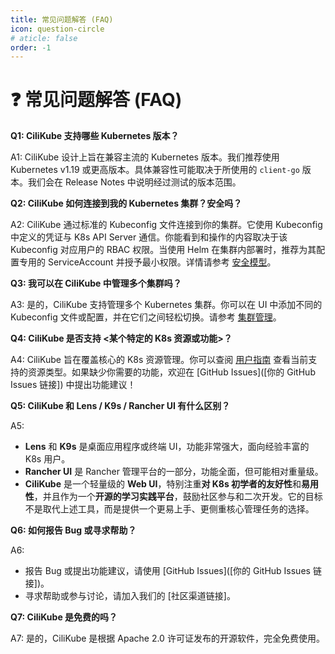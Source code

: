 ```yaml
---
title: 常见问题解答 (FAQ)
icon: question-circle
# aticle: false
order: -1
---
```


# ❓ 常见问题解答 (FAQ)

**Q1: CiliKube 支持哪些 Kubernetes 版本？**

A1: CiliKube 设计上旨在兼容主流的 Kubernetes 版本。我们推荐使用 Kubernetes v1.19 或更高版本。具体兼容性可能取决于所使用的 `client-go` 版本。我们会在 Release Notes 中说明经过测试的版本范围。

**Q2: CiliKube 如何连接到我的 Kubernetes 集群？安全吗？**

A2: CiliKube 通过标准的 Kubeconfig 文件连接到你的集群。它使用 Kubeconfig 中定义的凭证与 K8s API Server 通信。你能看到和操作的内容取决于该 Kubeconfig 对应用户的 RBAC 权限。当使用 Helm 在集群内部署时，推荐为其配置专用的 ServiceAccount 并授予最小权限。详情请参考 [安全模型](./guide/concepts/security-model.md)。

**Q3: 我可以在 CiliKube 中管理多个集群吗？**

A3: 是的，CiliKube 支持管理多个 Kubernetes 集群。你可以在 UI 中添加不同的 Kubeconfig 文件或配置，并在它们之间轻松切换。请参考 [集群管理](./guide/user-guide/cluster-management.md)。

**Q4: CiliKube 是否支持 <某个特定的 K8s 资源或功能>？**

A4: CiliKube 旨在覆盖核心的 K8s 资源管理。你可以查阅 [用户指南](./guide/user-guide/) 查看当前支持的资源类型。如果缺少你需要的功能，欢迎在 [GitHub Issues]([你的 GitHub Issues 链接]) 中提出功能建议！

**Q5: CiliKube 和 Lens / K9s / Rancher UI 有什么区别？**

A5:
*   **Lens** 和 **K9s** 是桌面应用程序或终端 UI，功能非常强大，面向经验丰富的 K8s 用户。
*   **Rancher UI** 是 Rancher 管理平台的一部分，功能全面，但可能相对重量级。
*   **CiliKube** 是一个轻量级的 **Web UI**，特别注重**对 K8s 初学者的友好性**和**易用性**，并且作为一个**开源的学习实践平台**，鼓励社区参与和二次开发。它的目标不是取代上述工具，而是提供一个更易上手、更侧重核心管理任务的选择。

**Q6: 如何报告 Bug 或寻求帮助？**

A6:
*   报告 Bug 或提出功能建议，请使用 [GitHub Issues]([你的 GitHub Issues 链接])。
*   寻求帮助或参与讨论，请加入我们的 [社区渠道链接]。

**Q7: CiliKube 是免费的吗？**

A7: 是的，CiliKube 是根据 Apache 2.0 许可证发布的开源软件，完全免费使用。

